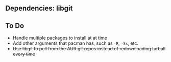 ## Dependencies: libgit

## To Do
- Handle multiple packages to install at at time
- Add other arguments that pacman has, such as `-R`, `-Ss`, etc.
- ~~Use libgit to pull from the AUR git repos instead of redownloading tarball every time~~